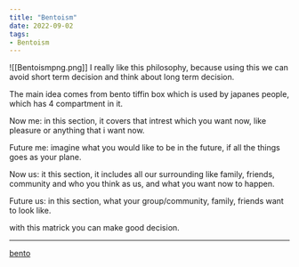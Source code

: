 ```yaml
---
title: "Bentoism"
date: 2022-09-02
tags:
- Bentoism
---
```


![[Bentoismpng.png]]
I really like this philosophy, because using this we can avoid short term decision and think about long term decision.

The main idea comes from bento tiffin box which is used by japanes people, which has 4 compartment in it.

Now me: in this section, it covers that intrest which you want now, like pleasure or anything that i want now.

Future me: imagine what you would like to be in the future, if all the things goes as your plane.

Now us: it this section, it includes all our surrounding like family, friends, community and who you think as us, and what you want now to happen.

Future us: in this section, what your group/community, family, friends want to look like.

with this matrick you can make good decision.

---

[bento](https://bentoism.org/)